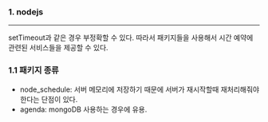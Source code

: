 ### 1. nodejs
***
setTimeout과 같은 경우 부정확할 수 있다. 따라서 패키지들을 사용해서 시간 예약에 관련된 서비스들을 제공할 수 있다.

### 1.1 패키지 종류
- node_schedule: 서버 메모리에 저장하기 때문에 서버가 재시작할때 재처리해줘야한다는 단점이 있다.
- agenda: mongoDB 사용하는 경우에 유용.